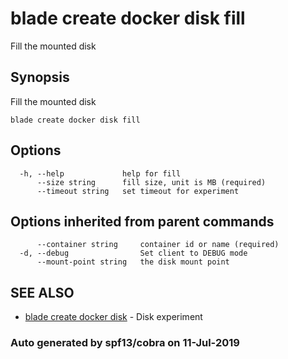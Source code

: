 # blade create docker disk fill

Fill the mounted disk

## Synopsis

Fill the mounted disk

```text
blade create docker disk fill
```

## Options

```text
  -h, --help             help for fill
      --size string      fill size, unit is MB (required)
      --timeout string   set timeout for experiment
```

## Options inherited from parent commands

```text
      --container string     container id or name (required)
  -d, --debug                Set client to DEBUG mode
      --mount-point string   the disk mount point
```

## SEE ALSO

* [blade create docker disk](blade_create_docker_disk.md)     - Disk experiment

### Auto generated by spf13/cobra on 11-Jul-2019

